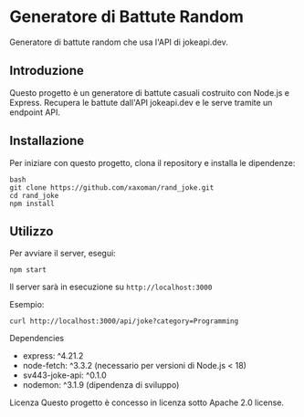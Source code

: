 # Generatore di Battute Random
Generatore di battute random che usa l'API di jokeapi.dev.

## Introduzione
Questo progetto è un generatore di battute casuali costruito con Node.js e Express. Recupera le battute dall'API jokeapi.dev e le serve tramite un endpoint API.

## Installazione
Per iniziare con questo progetto, clona il repository e installa le dipendenze:

```
bash
git clone https://github.com/xaxoman/rand_joke.git
cd rand_joke
npm install
```
## Utilizzo
Per avviare il server, esegui:
```
npm start
```

Il server sarà in esecuzione su `http://localhost:3000`

Esempio:
```
curl http://localhost:3000/api/joke?category=Programming
```

Dependencies
- express: ^4.21.2
- node-fetch: ^3.3.2 (necessario per versioni di Node.js < 18)
- sv443-joke-api: ^0.1.0
- nodemon: ^3.1.9 (dipendenza di sviluppo)

Licenza
Questo progetto è concesso in licenza sotto Apache 2.0 license.
